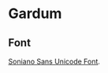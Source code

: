 #  Gardum

## Font

[Soniano Sans Unicode Font](https://www.1001fonts.com/soniano-sans-unicode-font.html).
